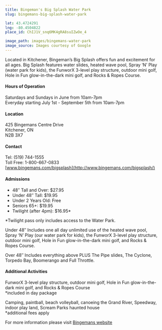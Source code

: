 ```yaml
---
title: Bingeman's Big Splash Water Park
slug: bingemans-big-splash-water-park

lat: 43.4724291
lng: -80.4504822
place_id: ChIJ1V_snq6MK4gRA8suIZwOe_4

image_path: images/bingemans-water-park
image_source: Images courtesy of Google
---
```

Located in Kitchener, Bingeman’s Big Splash offers fun and excitement for all ages. Big Splash features water slides, heated wave pool, Spray ‘N’ Play (water park for kids), the FunworX 3-level play structure, outdoor mini golf, Hole in Fun glow-in-the-dark mini golf, and Rocks & Ropes Course.

#### Hours of Operation
Saturdays and Sundays in June from 10am-7pm  
Everyday starting July 1st - September 5th from 10am-7pm

#### Location
425 Bingemans Centre Drive  
Kitchener, ON  
N2B 3X7

#### Contact
Tel: (519) 744-1555  
Toll Free: 1-800-667-0833  
[www.bingemans.com/bigsplash](http://www.bingemans.com/bigsplash/)

#### Admissions
- 48″ Tall and Over: 	$27.95
- Under 48″ Tall: 	$19.95
- Under 2 Years Old: 	Free
- Seniors 65+: 	$19.95
- Twilight (after 4pm): 	$16.95*

*Twilight pass only includes access to the Water Park.

Under 48″
Includes one all day unlimited use of the heated wave pool, Spray ‘N’ Play (our water park for kids), the FunworX 3-level play structure, outdoor mini golf, Hole in Fun glow-in-the-dark mini golf, and Rocks & Ropes Course.

Over 48″
Includes everything above PLUS The Pipe slides, The Cyclone, Torpedo Bay, Boomerango and Full Throttle.

#### Additional Activities
FunworX 3-level play structure, outdoor mini golf, Hole in Fun glow-in-the-dark mini golf, and Rocks & Ropes Course  
*included in day package

Camping, paintball, beach volleyball, canoeing the Grand River, Speedway, indoor play land, Scream Parks haunted house  
*additional fees apply

For more information please visit [Bingemans website](www.bingemans.com/bigsplash)
